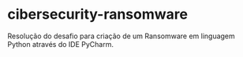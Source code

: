 # cibersecurity-ransomware
Resolução do desafio para criação de um Ransomware em linguagem Python através do IDE PyCharm.
